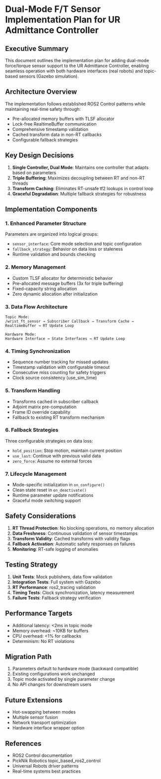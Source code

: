 # Dual-Mode F/T Sensor Implementation Plan for UR Admittance Controller

## Executive Summary

This document outlines the implementation plan for adding dual-mode force/torque sensor support to the UR Admittance Controller, enabling seamless operation with both hardware interfaces (real robots) and topic-based sensors (Gazebo simulation).

## Architecture Overview

The implementation follows established ROS2 Control patterns while maintaining real-time safety through:
- Pre-allocated memory buffers with TLSF allocator
- Lock-free RealtimeBuffer communication
- Comprehensive timestamp validation
- Cached transform data in non-RT callbacks
- Configurable fallback strategies

## Key Design Decisions

1. **Single Controller, Dual Mode**: Maintains one controller that adapts based on parameters
2. **Triple Buffering**: Maximizes decoupling between RT and non-RT threads
3. **Transform Caching**: Eliminates RT-unsafe tf2 lookups in control loop
4. **Graceful Degradation**: Multiple fallback strategies for robustness

## Implementation Components

### 1. Enhanced Parameter Structure

Parameters are organized into logical groups:
- `sensor_interface`: Core mode selection and topic configuration
- `fallback_strategy`: Behavior on data loss or staleness
- Runtime validation and bounds checking

### 2. Memory Management

- Custom TLSF allocator for deterministic behavior
- Pre-allocated message buffers (3x for triple buffering)
- Fixed-capacity string allocation
- Zero dynamic allocation after initialization

### 3. Data Flow Architecture

```
Topic Mode:
/wrist_ft_sensor → Subscriber Callback → Transform Cache → RealtimeBuffer → RT Update Loop

Hardware Mode:
Hardware Interface → State Interfaces → RT Update Loop
```

### 4. Timing Synchronization

- Sequence number tracking for missed updates
- Timestamp validation with configurable timeout
- Consecutive miss counting for safety triggers
- Clock source consistency (use_sim_time)

### 5. Transform Handling

- Transforms cached in subscriber callback
- Adjoint matrix pre-computation
- Frame ID override capability
- Fallback to existing RT transform mechanism

### 6. Fallback Strategies

Three configurable strategies on data loss:
- `hold_position`: Stop motion, maintain current position
- `use_last`: Continue with previous valid data
- `zero_force`: Assume no external forces

### 7. Lifecycle Management

- Mode-specific initialization in `on_configure()`
- Clean state reset in `on_deactivate()`
- Runtime parameter update notifications
- Graceful mode switching support

## Safety Considerations

1. **RT Thread Protection**: No blocking operations, no memory allocation
2. **Data Freshness**: Continuous validation of sensor timestamps
3. **Transform Validity**: Cached transforms with validity flags
4. **Fallback Activation**: Automatic safety responses on failures
5. **Monitoring**: RT-safe logging of anomalies

## Testing Strategy

1. **Unit Tests**: Mock publishers, data flow validation
2. **Integration Tests**: Full system with Gazebo
3. **RT Performance**: ros2_tracing validation
4. **Timing Tests**: Clock synchronization, latency measurement
5. **Failure Tests**: Fallback strategy verification

## Performance Targets

- Additional latency: <2ms in topic mode
- Memory overhead: ~10KB for buffers
- CPU overhead: <1% for callbacks
- Determinism: No RT violations

## Migration Path

1. Parameters default to hardware mode (backward compatible)
2. Existing configurations work unchanged
3. Topic mode activated by single parameter change
4. No API changes for downstream users

## Future Extensions

- Hot-swapping between modes
- Multiple sensor fusion
- Network transport optimization
- Hardware interface wrapper option

## References

- ROS2 Control documentation
- PickNik Robotics topic_based_ros2_control
- Universal Robots driver patterns
- Real-time systems best practices